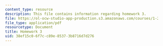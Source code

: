 ```yaml
---
content_type: resource
description: This file contains information regarding homework 3.
file: https://ol-ocw-studio-app-production.s3.amazonaws.com/courses/1-264j-database-internet-and-systems-integration-technologies-fall-2013/38ef15c06f7cc89e85373b8716d7d276_MIT1_264JF13_HW3.pdf
file_type: application/pdf
resourcetype: Document
title: Homework 3
uid: 38ef15c0-6f7c-c89e-8537-3b8716d7d276
---
```

